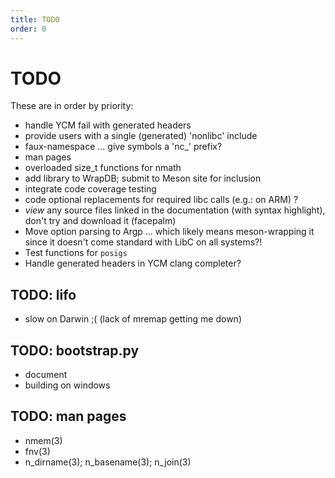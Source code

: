 ```yaml
---
title: TODO
order: 0
---
```


# TODO

These are in order by priority:

-	handle YCM fail with generated headers
-	provide users with a single (generated) 'nonlibc' include
-	faux-namespace ... give symbols a 'nc_' prefix?
-	man pages
-	overloaded size_t functions for nmath
-	add library to WrapDB; submit to Meson site for inclusion
-	integrate code coverage testing
-	code optional replacements for required libc calls (e.g.: on ARM) ?
-	*view* any source files linked in the documentation (with syntax highlight),
		don't try and download it (facepalm)
-	Move option parsing to Argp ... which likely means meson-wrapping it
		since it doesn't come standard with LibC on all systems?!
-	Test functions for `posigs`
-	Handle generated headers in YCM clang completer?

## TODO: lifo

-	slow on Darwin ;(
		(lack of mremap getting me down)

## TODO: bootstrap.py

-	document
-	building on windows

## TODO: man pages

-	nmem(3)
-	fnv(3)
-	n_dirname(3); n_basename(3); n_join(3)
